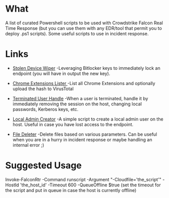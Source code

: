 # What

A list of curated Powershell scripts to be used with Crowdstrike Falcon Real Time Response (but you can use them with any EDR/tool that permit you to deploy .ps1 scripts).
Some useful scripts to use in incident response.

# Links

- [Stolen Device Wiper](https://github.com/g4bri-3l3/Crowdstrike-RTR-Awesome-Scripts/blob/main/scripts/stolen_device_wiper.ps1)
-Leveraging Bitlocker keys to immediately lock an endpoint (you will have in output the new key).

- [Chrome Extensions Lister ](https://github.com/g4bri-3l3/Crowdstrike-RTR-IR-Awesome-Scripts/blob/main/scripts/chrome_extensions_lister.ps1)
-List all Chrome Extensions and optionally upload the hash to VirusTotal

- [Terminated User Handle](https://github.com/g4bri-3l3/Crowdstrike-RTR-IR-Awesome-Scripts/blob/main/scripts/terminated_user_handle.ps1)
-When a user is terminated, handle it by immediately removing the session on the host, changing local passwords, Kerberos keys, etc.

- [Local Admin Creator](https://github.com/g4bri-3l3/Crowdstrike-RTR-IR-Awesome-Scripts/blob/main/scripts/create_local_admin.ps1)
-A simple script to create a local admin user on the host. Useful in case you have lost access to the endpoint.

- [File Deleter](https://github.com/g4bri-3l3/Crowdstrike-RTR-IR-Awesome-Scripts/blob/main/scripts/file_deleter.ps1)
-Delete files based on various parameters. Can be useful when you are in a hurry in incident response or maybe handling an internal error ;)

# Suggested Usage

Invoke-FalconRtr -Command runscript -Argument "-Cloudfile='the_script'" -HostId 'the_host_id' -Timeout 600 -QueueOffline $true (set the timeout for the script and put in queue in case the host is currently offline)
